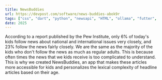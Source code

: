 ```yaml
---
title: NewsBuddies
url: https://devpost.com/software/news-buddies-abok9r
tags: ["css", "dart", "python", "newsapi", "HTML", "ollama", "futter", "javascript"]
date: 2025
---
```


According to a report published by the Pew Institute, only 6% of today's kids follow news about national and international issues very closely, and 23% follow the news fairly closely. We are the same as the majority of the kids who don't follow the news as much as regular adults. This is because often times the news that we kids receive is too complicated to understand. This is why we created NewsBuddies, an app that makes these articles more accessible for kids and personalizes the lexical complexity of headline articles based on their age.